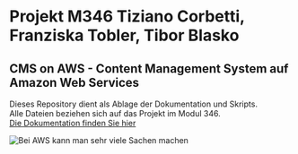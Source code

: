 # Projekt M346 Tiziano Corbetti, Franziska Tobler, Tibor Blasko
## CMS on AWS - Content Management System auf Amazon Web Services

Dieses Repository dient als Ablage der Dokumentation und Skripts.   
Alle Dateien beziehen sich auf das Projekt im Modul 346.  
[Die Dokumentation finden Sie hier](Dokumentation.md)

![Bei AWS kann man sehr viele Sachen machen](https://user-images.githubusercontent.com/98404509/206200024-7b6f0e5b-e793-42be-8ef1-e44c2a401c66.png "Hello AWS")

